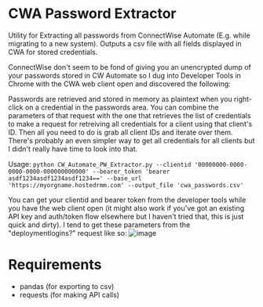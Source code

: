 # CWA Password Extractor
Utility for Extracting all passwords from ConnectWise Automate (E.g. while migrating to a new system). Outputs a csv file with all fields displayed in CWA for stored credentials.

ConnectWise don't seem to be fond of giving you an unencrypted dump of your passwords stored in CW Automate so I dug into Developer Tools in Chrome with the CWA web client open and discovered the following:

Passwords are retrieved and stored in memory as plaintext when you right-click on a credential in the passwords area. You can combine the parameters of that request with the one that retrieves the list of credentials to make a request for retreiving all credentials for a client using that client's ID. Then all you need to do is grab all client IDs and iterate over them. There's probably an even simpler way to get all credentials for all clients but I didn't really have time to look into that.

Usage: `python CW_Automate_PW_Extractor.py --clientid '00000000-0000-0000-0000-000000000000' --bearer_token 'bearer asdf1234asdf1234asdf1234==' --base_url 'https://myorgname.hostedrmm.com' --output_file 'cwa_passwords.csv'`

You can get your clientid and bearer token from the developer tools while you have the web client open (it might also work if you've got an existing API key and auth/token flow elsewhere but I haven't tried that, this is just quick and dirty). I tend to get these parameters from the "deploymentlogins?" request like so:
![image](https://user-images.githubusercontent.com/16311787/145383318-88f6fbf6-2d3f-4302-b45d-7ab9791de4e7.png)

# Requirements
- pandas (for exporting to csv)
- requests (for making API calls)
